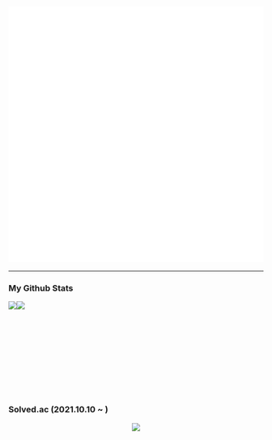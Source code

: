 ![I am FrontEnd Developer @shogong](https://raw.githubusercontent.com/Yeongjae-Shin/Yeongjae-Shin/main/header.svg)
<hr>

### My Github Stats

<div style="display: flex">
<!--   <a href="#"> -->
    <img src="https://github-readme-stats.vercel.app/api?username=Yeongjae-Shin&theme=react&show_icons=true&layout=compact" height="180px">
<!--   </a> -->
<!--   <a href="#"> -->
    <img src="https://github-readme-stats.vercel.app/api/top-langs/?username=Yeongjae-Shin&theme=react&exclude_repo=resume,Yeongjae-Shin.github.io&layout=compact" height="180px">
<!--   </a> -->
</div>

### Solved.ac (2021.10.10 ~ )
<p align="center"><img src="http://mazassumnida.wtf/api/v2/generate_badge?boj=syj9484" /></div>


